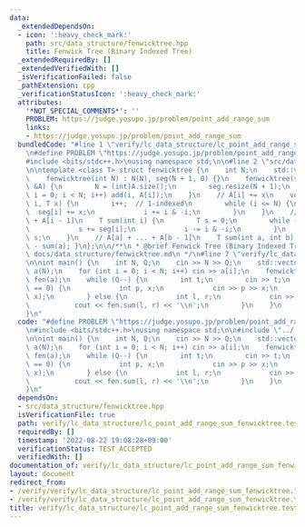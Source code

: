```yaml
---
data:
  _extendedDependsOn:
  - icon: ':heavy_check_mark:'
    path: src/data_structure/fenwicktree.hpp
    title: Fenwick Tree (Binary Indexed Tree)
  _extendedRequiredBy: []
  _extendedVerifiedWith: []
  _isVerificationFailed: false
  _pathExtension: cpp
  _verificationStatusIcon: ':heavy_check_mark:'
  attributes:
    '*NOT_SPECIAL_COMMENTS*': ''
    PROBLEM: https://judge.yosupo.jp/problem/point_add_range_sum
    links:
    - https://judge.yosupo.jp/problem/point_add_range_sum
  bundledCode: "#line 1 \"verify/lc_data_structure/lc_point_add_range_sum_fenwicktree.test.cpp\"\
    \n#define PROBLEM \"https://judge.yosupo.jp/problem/point_add_range_sum\"\n\n\
    #include <bits/stdc++.h>\nusing namespace std;\n\n#line 2 \"src/data_structure/fenwicktree.hpp\"\
    \n\ntemplate <class T> struct fenwicktree {\n    int N;\n    std::vector<T> seg;\n\
    \    fenwicktree(int N) : N(N), seg(N + 1, 0) {}\n    fenwicktree(std::vector<T>\
    \ &A) {\n        N = (int)A.size();\n        seg.resize(N + 1);\n        for (int\
    \ i = 0; i < N; i++) add(i, A[i]);\n    }\n    // A[i] += x\n    void add(int\
    \ i, T x) {\n        i++;  // 1-indexed\n        while (i <= N) {\n          \
    \  seg[i] += x;\n            i += i & -i;\n        }\n    }\n    // A[0] + ...\
    \ + A[i - 1]\n    T sum(int i) {\n        T s = 0;\n        while (i > 0) {\n\
    \            s += seg[i];\n            i -= i & -i;\n        }\n        return\
    \ s;\n    }\n    // A[a] + ... + A[b - 1]\n    T sum(int a, int b) { return sum(b)\
    \ - sum(a); }\n};\n\n/**\n * @brief Fenwick Tree (Binary Indexed Tree)\n * @docs\
    \ docs/data_structure/fenwicktree.md\n */\n#line 7 \"verify/lc_data_structure/lc_point_add_range_sum_fenwicktree.test.cpp\"\
    \n\nint main() {\n    int N, Q;\n    cin >> N >> Q;\n    std::vector<long long>\
    \ a(N);\n    for (int i = 0; i < N; i++) cin >> a[i];\n    fenwicktree<long long>\
    \ fen(a);\n    while (Q--) {\n        int t;\n        cin >> t;\n        if (t\
    \ == 0) {\n            int p, x;\n            cin >> p >> x;\n            fen.add(p,\
    \ x);\n        } else {\n            int l, r;\n            cin >> l >> r;\n \
    \           cout << fen.sum(l, r) << '\\n';\n        }\n    }\n    return 0;\n\
    }\n"
  code: "#define PROBLEM \"https://judge.yosupo.jp/problem/point_add_range_sum\"\n\
    \n#include <bits/stdc++.h>\nusing namespace std;\n\n#include \"../../src/data_structure/fenwicktree.hpp\"\
    \n\nint main() {\n    int N, Q;\n    cin >> N >> Q;\n    std::vector<long long>\
    \ a(N);\n    for (int i = 0; i < N; i++) cin >> a[i];\n    fenwicktree<long long>\
    \ fen(a);\n    while (Q--) {\n        int t;\n        cin >> t;\n        if (t\
    \ == 0) {\n            int p, x;\n            cin >> p >> x;\n            fen.add(p,\
    \ x);\n        } else {\n            int l, r;\n            cin >> l >> r;\n \
    \           cout << fen.sum(l, r) << '\\n';\n        }\n    }\n    return 0;\n\
    }\n"
  dependsOn:
  - src/data_structure/fenwicktree.hpp
  isVerificationFile: true
  path: verify/lc_data_structure/lc_point_add_range_sum_fenwicktree.test.cpp
  requiredBy: []
  timestamp: '2022-08-22 19:08:28+09:00'
  verificationStatus: TEST_ACCEPTED
  verifiedWith: []
documentation_of: verify/lc_data_structure/lc_point_add_range_sum_fenwicktree.test.cpp
layout: document
redirect_from:
- /verify/verify/lc_data_structure/lc_point_add_range_sum_fenwicktree.test.cpp
- /verify/verify/lc_data_structure/lc_point_add_range_sum_fenwicktree.test.cpp.html
title: verify/lc_data_structure/lc_point_add_range_sum_fenwicktree.test.cpp
---
```

